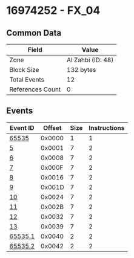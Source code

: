 # 16974252 - FX_04

## Common Data

| Field            | Value             |
|------------------|-------------------|
| Zone             | Al Zahbi (ID: 48) |
| Block Size       | 132 bytes         |
| Total Events     | 12                |
| References Count | 0                 |

## Events

| Event ID                | Offset   |   Size |   Instructions |
|-------------------------|----------|--------|----------------|
| [65535](./65535.md)     | 0x0000   |      1 |              1 |
| [5](./5.md)             | 0x0001   |      7 |              2 |
| [6](./6.md)             | 0x0008   |      7 |              2 |
| [7](./7.md)             | 0x000F   |      7 |              2 |
| [8](./8.md)             | 0x0016   |      7 |              2 |
| [9](./9.md)             | 0x001D   |      7 |              2 |
| [10](./10.md)           | 0x0024   |      7 |              2 |
| [11](./11.md)           | 0x002B   |      7 |              2 |
| [12](./12.md)           | 0x0032   |      7 |              2 |
| [13](./13.md)           | 0x0039   |      7 |              2 |
| [65535.1](./65535.1.md) | 0x0040   |      2 |              2 |
| [65535.2](./65535.2.md) | 0x0042   |      2 |              2 |
